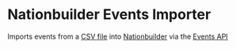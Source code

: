 # Nationbuilder Events Importer

Imports events from a [CSV file](https://en.wikipedia.org/wiki/Comma-separated_values) into [Nationbuilder](http://nationbuilder.com) via the [Events API](http://nationbuilder.com/events_api)
